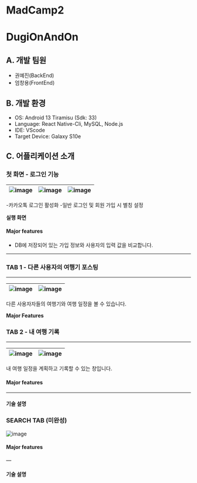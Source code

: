 # MadCamp2

# DugiOnAndOn

## A. 개발 팀원

- 권예진(BackEnd)
- 엄창용(FrontEnd)

## B. 개발 환경

- OS: Android 13 Tiramisu (Sdk: 33)
- Language: React Native-Cli, MySQL, Node.js
- IDE: VScode
- Target Device: Galaxy S10e

## C. 어플리케이션 소개

### 첫 화면 - 로그인 기능

|![image](https://github.com/DugiOnandOn/FlowCamp2/assets/39901387/8aae2e83-2b9d-4d21-ba48-73b7b83da1b6)|![image](https://github.com/DugiOnandOn/FlowCamp2/assets/39901387/8efb341d-58d6-4b34-b6c1-ee79faab9fb8)|![image](https://github.com/DugiOnandOn/FlowCamp2/assets/39901387/83d6ec98-5203-41b6-a23d-30f161084bd4)|
| ------ | ------ | ------ |

-카카오톡 로그인 활성화
-일반 로그인 및 회원 가입 시 별칭 설정

**실행 화면**


#### Major features

- DB에 저장되어 있는 가입 정보와 사용자의 입력 값을 비교합니다.


---


### TAB 1 - 다른 사용자의 여행기 포스팅

---

|![image](https://github.com/DugiOnandOn/FlowCamp2/assets/39901387/3a49f3c0-25ec-47d3-8fc9-1d1f1fe8af66)|![image](https://github.com/DugiOnandOn/FlowCamp2/assets/39901387/ae970a37-add3-42e5-ba34-9c11f4e7912f)|
| ------ | ------ |


다른 사용자자들의 여행기와 여행 일정을 볼 수 있습니다.


**Major Features**



### TAB 2 - 내 여행 기록

---

|![image](https://github.com/DugiOnandOn/FlowCamp2/assets/39901387/e56fcbc9-aafa-499e-a9ab-e224d1d5cb5c)|![image](https://github.com/DugiOnandOn/FlowCamp2/assets/39901387/fe45936e-1b56-49be-a418-207610ec0f6a)|
| ------ | ------ |

내 여행 일정을 계획하고 기록할 수 있는 창입니다.

#### Major features

___
#### 기술 설명


### SEARCH TAB (미완성)
![image](https://github.com/DugiOnandOn/FlowCamp2/assets/39901387/6a1203f2-dc02-4576-8a06-5794fd254604)


#### Major features

—

#### 기술 설명



